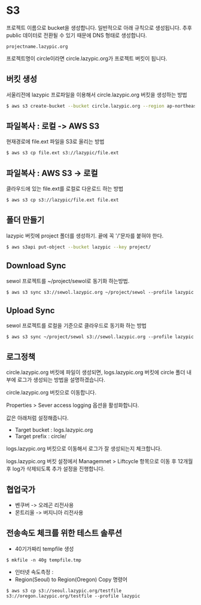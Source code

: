 # S3

프로젝트 이름으로 bucket을 생성합니다.
일반적으로 아래 규칙으로 생성됩니다.
추후 public 데이터로 전환될 수 있기 때문에 DNS 형태로 생성합니다.

```
projectname.lazypic.org
```

프로젝트명이 circle이라면 circle.lazypic.org가 프로젝트 버킷이 됩니다.

## 버킷 생성
서울리전에 lazypic 프로파일을 이용해서 circle.lazypic.org 버킷을 생성하는 방법

```bash
$ aws s3 create-bucket --bucket circle.lazypic.org --region ap-northeast-2 --profile lazypic
```

## 파일복사 : 로컬 -> AWS S3

현재경로에 file.ext 파일을 S3로 올리는 방법

```bash
$ aws s3 cp file.ext s3://lazypic/file.ext
```

## 파일복사 : AWS S3 -> 로컬
클라우드에 있는 file.ext를 로컬로 다운로드 하는 방법

```bash
$ aws s3 cp s3://lazypic/file.ext file.ext
```

## 폴더 만들기
lazypic 버킷에 project 폴더를 생성하기. 끝에 꼭 '/'문자를 붙혀야 한다.

```bash
$ aws s3api put-object --bucket lazypic --key project/
```

## Download Sync
sewol 프로젝트를 ~/project/sewol로 동기화 하는방법.

```
$ aws s3 sync s3://sewol.lazypic.org ~/project/sewol --profile lazypic
```

## Upload Sync
sewol 프로젝트를 로컬을 기준으로 클라우드로 동기화 하는 방법

```
$ aws s3 sync ~/project/sewol s3://sewol.lazypic.org --profile lazypic
```
## 로그정책
circle.lazypic.org 버킷에 파일이 생성되면, logs.lazypic.org 버킷에 circle 폴더 내부에 로그가 생성되는 방법을 설명하겠습니다.

circle.lazypic.org 버킷으로 이동합니다.

Properties > Sever access logging 옵션을 활성화합니다.

값은 아래처럼 설정해줍니다.
- Target bucket : logs.lazypic.org
- Target prefix : circle/

logs.lazypic.org 버킷으로 이동해서 로그가 잘 생성되는지 체크합니다.

logs.lazypic.org 버킷 설정에서 Managemnet > Liftcycle 항목으로 이동 후 12개월 후 log가 삭제되도록 추가 설정을 진행합니다.

## 협업국가
- 벤쿠버 -> 오레곤 리전사용
- 몬트리올 -> 버지니아 리전사용

## 전송속도 체크를 위한 테스트 솔루션
- 40기가짜리 tempfile 생성
```
$ mkfile -n 40g tempfile.tmp
```
- 인터넷 속도측정 : 
- Region(Seoul) to Region(Oregon) Copy 명령어
```
$ aws s3 cp s3://seoul.lazypic.org/testfile s3://oregon.lazypic.org/testfile --profile lazypic
```

